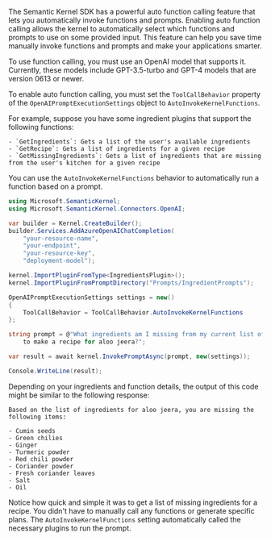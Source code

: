 The Semantic Kernel SDK has a powerful auto function calling feature that lets you automatically invoke functions and prompts. Enabling auto function calling allows the kernel to automatically select which functions and prompts to use on some provided input. This feature can help you save time manually invoke functions and prompts and make your applications smarter.

To use function calling, you must use an OpenAI model that supports it. Currently, these models include GPT-3.5-turbo and GPT-4 models that are version 0613 or newer.

To enable auto function calling, you must set the `ToolCallBehavior` property of the `OpenAIPromptExecutionSettings` object to `AutoInvokeKernelFunctions`. 

For example, suppose you have some ingredient plugins that support the following functions:

    - `GetIngredients`: Gets a list of the user's available ingredients
    - `GetRecipe`: Gets a list of ingredients for a given recipe
    - `GetMissingIngredients`: Gets a list of ingredients that are missing from the user's kitchen for a given recipe

You can use the `AutoInvokeKernelFunctions` behavior to automatically run a function based on a prompt.

```c#
using Microsoft.SemanticKernel;
using Microsoft.SemanticKernel.Connectors.OpenAI;

var builder = Kernel.CreateBuilder();
builder.Services.AddAzureOpenAIChatCompletion(
    "your-resource-name",
    "your-endpoint",
    "your-resource-key",
    "deployment-model");

kernel.ImportPluginFromType<IngredientsPlugin>();
kernel.ImportPluginFromPromptDirectory("Prompts/IngredientPrompts");

OpenAIPromptExecutionSettings settings = new()
{
    ToolCallBehavior = ToolCallBehavior.AutoInvokeKernelFunctions
};

string prompt = @"What ingredients am I missing from my current list of ingredients 
    to make a recipe for aloo jeera?";

var result = await kernel.InvokePromptAsync(prompt, new(settings));

Console.WriteLine(result);
```

Depending on your ingredients and function details, the output of this code might be similar to the following response:

```output
Based on the list of ingredients for aloo jeera, you are missing the following items:

- Cumin seeds
- Green chilies
- Ginger
- Turmeric powder
- Red chili powder
- Coriander powder
- Fresh coriander leaves
- Salt
- Oil
```

Notice how quick and simple it was to get a list of missing ingredients for a recipe. You didn't have to manually call any functions or generate specific plans. The `AutoInvokeKernelFunctions` setting automatically called the necessary plugins to run the prompt.
